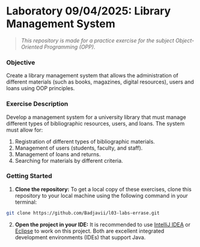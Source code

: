 # Laboratory 09/04/2025: Library Management System

> *This repository is made for a practice exercise for the subject Object-Oriented Programming (OPP)*.

### Objective

Create a library management system that allows the administration of different materials (such as books, magazines, digital resources), users and loans using OOP principles.

### Exercise Description

Develop a management system for a university library that must manage different types of bibliographic resources, users, and loans. The system must allow for:

1. Registration of different types of bibliographic materials.
2. Management of users (students, faculty, and staff).
3. Management of loans and returns.
4. Searching for materials by different criteria.

### Getting Started

1. **Clone the repository:** To get a local copy of these exercises, clone this repository to your local machine using the following command in your terminal:
```bash
git clone https://github.com/Badjavii/l03-labs-errase.git
```

2. **Open the project in your IDE:** It is recommended to use [IntelliJ IDEA](https://www.jetbrains.com/idea/download/) or [Eclipse](https://www.eclipse.org/downloads/) to work on this project. Both are excellent integrated development environments (IDEs) that support Java.
